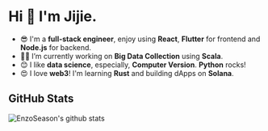 # Hi 👋 I'm Jijie.

- 😎 I'm a **full-stack engineer**, enjoy using **React**, **Flutter** for frontend and **Node.js** for backend.
- 👨‍💻 I’m currently working on **Big Data Collection** using **Scala**.
- 😊 I like **data science**, especially, **Computer Version**. **Python** rocks!
- 😍 I love **web3**! I'm learning **Rust** and building dApps on **Solana**.

## GitHub Stats

![EnzoSeason's github stats](https://github-readme-stats.vercel.app/api?username=EnzoSeason&show_icons=true&count_private=true&bg_color=120,4fa0fd,00f8f8&title_color=fff&text_color=fff)
